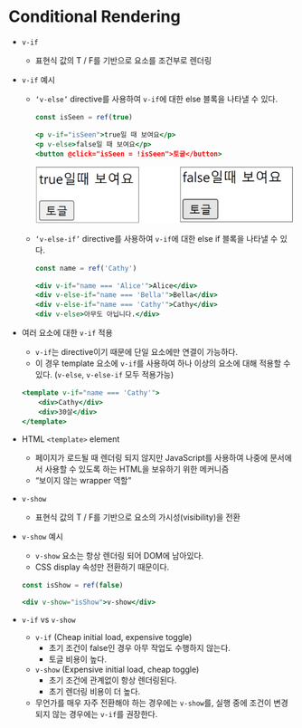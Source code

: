 # Conditional Rendering

- `v-if`
    - 표현식 값의 T / F를 기반으로 요소를 조건부로 렌더링
- `v-if` 예시
    - `‘v-else’` directive를 사용하여 `v-if`에 대한 else 블록을 나타낼 수 있다.
        
        ```jsx
        const isSeen = ref(true)
        ```
        
        ```jsx
        <p v-if="isSeen">true일 때 보여요</p>
        <p v-else>false일 때 보여요</p>
        <button @click="isSeen = !isSeen">토글</button>
        ```
        
        ![Untitled](./images/Conditional%20Rendering/Untitled.png)
        
    - `‘v-else-if’` directive를 사용하여 `v-if`에 대한 else if 블록을 나타낼 수 있다.
        
        ```jsx
        const name = ref('Cathy')
        ```
        
        ```jsx
        <div v-if="name === 'Alice'">Alice</div>
        <div v-else-if="name === 'Bella'">Bella</div>
        <div v-else-if="name === 'Cathy'">Cathy</div>
        <div v-else>아무도 아닙니다.</div>
        ```
        
- 여러 요소에 대한 `v-if` 적용
    - `v-if`는 directive이기 때문에 단일 요소에만 연결이 가능하다.
    - 이 경우 template 요소에 `v-if`를 사용하여 하나 이상의 요소에 대해 적용할 수 있다.
    (`v-else`, `v-else-if` 모두 적용가능)
    
    ```jsx
    <template v-if="name === 'Cathy'">
    	<div>Cathy</div>
    	<div>30살</div>
    </template>
    ```
    
- HTML `<template>` element
    - 페이지가 로드될 때 렌더링 되지 않지만 JavaScript를 사용하여 나중에 문서에서 사용할 수 있도록 하는 HTML을 보유하기 위한 메커니즘
    - “보이지 않는 wrapper 역할”
- `v-show`
    - 표현식 값의 T / F를 기반으로 요소의 가시성(visibility)을 전환
- `v-show` 예시
    - `v-show` 요소는 항상 렌더링 되어 DOM에 남아있다.
    - CSS display 속성만 전환하기 때문이다.
    
    ```jsx
    const isShow = ref(false)
    ```
    
    ```jsx
    <div v-show="isShow">v-show</div>
    ```
    
- `v-if` vs `v-show`
    - `v-if` (Cheap initial load, expensive toggle)
        - 초기 조건이 false인 경우 아무 작업도 수행하지 않는다.
        - 토글 비용이 높다.
    - `v-show` (Expensive initial load, cheap toggle)
        - 초기 조건에 관계없이 항상 렌더링된다.
        - 초기 렌더링 비용이 더 높다.
    - 무언가를 매우 자주 전환해야 하는 경우에는 `v-show`를, 실행 중에 조건이 변경되지 않는 경우에는 `v-if`를 권장한다.